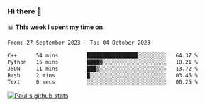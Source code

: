 ### Hi there 👋

📊 **This week I spent my time on**
<!--START_SECTION:waka-->

```txt
From: 27 September 2023 - To: 04 October 2023

C++      54 mins         ████████████████░░░░░░░░░   64.37 %
Python   15 mins         ████▓░░░░░░░░░░░░░░░░░░░░   18.21 %
JSON     11 mins         ███▒░░░░░░░░░░░░░░░░░░░░░   13.72 %
Bash     2 mins          █░░░░░░░░░░░░░░░░░░░░░░░░   03.46 %
Text     0 secs          ░░░░░░░░░░░░░░░░░░░░░░░░░   00.25 %
```

<!--END_SECTION:waka-->


[![Paul's github stats](https://github-readme-stats.vercel.app/api?username=mickeyouyou&theme=dracula&show_icons=true)](https://github.com/anuraghazra/github-readme-stats)
